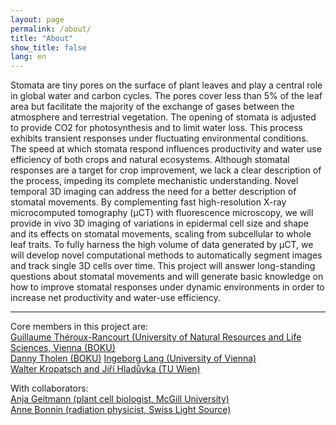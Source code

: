 ```yaml
---
layout: page
permalink: /about/
title: "About"
show_title: false
lang: en
---
```


<!-- {% include image.html url="/images/GTR-Palmenhaus-400px.jpg" width=200 style="float:right" %} -->

Stomata are tiny pores on the surface of plant leaves and play a central role in global water and carbon cycles. The pores cover less than 5% of the leaf area but facilitate the majority of the exchange of gases between the atmosphere and terrestrial vegetation. The opening of stomata is adjusted to provide CO2 for photosynthesis and to limit water loss. This process exhibits transient responses under fluctuating environmental conditions. The speed at which stomata respond influences productivity and water use efficiency of both crops and natural ecosystems. Although stomatal responses are a target for crop improvement, we lack a clear description of the process, impeding its complete mechanistic understanding. Novel temporal 3D imaging can address the need for a better description of stomatal movements. By complementing fast high-resolution X-ray microcomputed tomography (μCT) with fluorescence microscopy, we will provide in vivo 3D imaging of variations in epidermal cell size and shape and its effects on stomatal movements, scaling from subcellular to whole leaf traits. To fully harness the high volume of data generated by μCT, we will develop novel computational methods to automatically segment images and track single 3D cells over time. This project will answer long-standing questions about stomatal movements and will generate basic knowledge on how to improve stomatal responses under dynamic environments in order to increase net productivity and water-use efficiency.

---

Core members in this project are:  
  [Guillaume Théroux-Rancourt (University of Natural Resources and Life Sciences, Vienna (BOKU)](http://gtrancourt.gitlab.io)  
  [Danny Tholen (BOKU)](https://scholar.google.com/citations?user=iQUjOxAAAAAJ&hl=en&num=20&oi=ao) 
  [Ingeborg Lang (University of Vienna)](https://scholar.google.com/citations?user=8tzh90wAAAAJ&hl=en&num=20&oi=ao)  
  [Walter Kropatsch and Jiří Hladůvka (TU Wien)](https://www.prip.tuwien.ac.at/)  

With collaborators:  
  [Anja Geitmann (plant cell biologist, McGill University)](https://www.plantbiomechanics.net/)  
  [Anne Bonnin (radiation physicist, Swiss Light Source)](https://www.psi.ch/en/x-ray-tomography-group/people/anne-bonnin)
